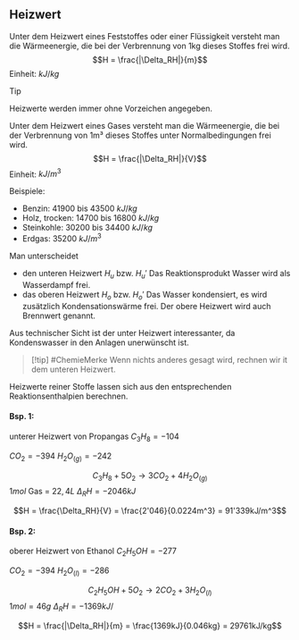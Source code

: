 ## Heizwert
Unter dem Heizwert eines Feststoffes oder einer Flüssigkeit versteht man die Wärmeenergie, die bei der Verbrennung von 1kg dieses Stoffes frei wird.
$$H = \frac{|\Delta_RH|}{m}$$
Einheit: $kJ/kg$

> [!tip]
> Heizwerte werden immer ohne Vorzeichen angegeben.

Unter dem Heizwert eines Gases versteht man die Wärmeenergie, die bei der Verbrennung von 1m³ dieses Stoffes unter Normalbedingungen frei wird.
$$H = \frac{|\Delta_RH|}{V}$$
Einheit: $kJ/m^3$

Beispiele:
- Benzin: $41900$ bis $43500$ $kJ/kg$
- Holz, trocken: $14700$ bis $16800$ $kJ/kg$
- Steinkohle: $30200$ bis $34400$ $kJ/kg$
- Erdgas: $35200$ $kJ/m^3$

Man unterscheidet
- den unteren Heizwert $H_u$ bzw. $H_u'$
  Das Reaktionsprodukt Wasser wird als Wasserdampf frei.
- das oberen Heizwert $H_o$ bzw. $H_o'$
  Das Wasser kondensiert, es wird zusätzlich Kondensationswärme frei.
  Der obere Heizwert wird auch Brennwert genannt.

Aus technischer Sicht ist der unter Heizwert interessanter, da Kondenswasser in den Anlagen unerwünscht ist.

> [!tip] #ChemieMerke
> Wenn nichts anderes gesagt wird, rechnen wir it dem unteren Heizwert.

Heizwerte reiner Stoffe lassen sich aus den entsprechenden Reaktionsenthalpien berechnen.

#### Bsp. 1:
unterer Heizwert von Propangas
$C_3H_8 = -104$

$CO_2 = -394$
$H_2O_{(g)} = -242$

$$C_3H_8 + 5O_2 \to 3CO_2 + 4H_2O_{(g)}$$
$1mol$ Gas = $22,4L$
$\Delta_RH = -2046kJ$

$$H = \frac{\Delta_RH}{V} = \frac{2'046}{0.0224m^3} = 91'339kJ/m^3$$

#### Bsp. 2:
oberer Heizwert von Ethanol
$C_2H_5OH = -277$

$CO_2 = -394$
$H_2O_{(l)} = -286$

$$C_2H_5OH + 5O_2 \to 2CO_2 + 3H_2O_{(l)}$$
$1 mol = 46g$
$\Delta_RH = -1369kJ/$

$$H = \frac{|\Delta_RH|}{m} = \frac{1369kJ}{0.046kg} = 29761kJ/kg$$

